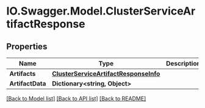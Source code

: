 # IO.Swagger.Model.ClusterServiceArtifactResponse
## Properties

Name | Type | Description | Notes
------------ | ------------- | ------------- | -------------
**Artifacts** | [**ClusterServiceArtifactResponseInfo**](ClusterServiceArtifactResponseInfo.md) |  | [optional] 
**ArtifactData** | **Dictionary&lt;string, Object&gt;** |  | [optional] 

[[Back to Model list]](../README.md#documentation-for-models) [[Back to API list]](../README.md#documentation-for-api-endpoints) [[Back to README]](../README.md)

